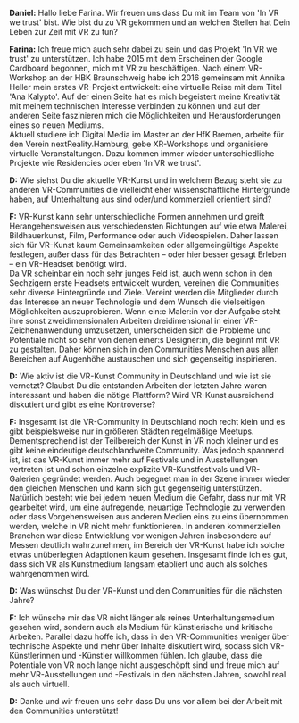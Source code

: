 **Daniel:** Hallo liebe Farina. Wir freuen uns dass Du mit im Team von 'In VR we trust' bist. Wie bist du zu VR gekommen und an welchen Stellen hat Dein Leben zur Zeit mit VR zu tun?

**Farina:** Ich freue mich auch sehr dabei zu sein und das Projekt 'In VR we trust' zu unterstützen. Ich habe 2015 mit dem Erscheinen der Google Cardboard begonnen, mich mit VR zu beschäftigen. Nach einem VR-Workshop an der HBK Braunschweig habe ich 2016 gemeinsam mit Annika Heller mein erstes VR-Projekt entwickelt: eine virtuelle Reise mit dem Titel 'Ana Kalypto'. Auf der einen Seite hat es mich begeistert meine Kreativität mit meinem technischen Interesse verbinden zu können und auf der anderen Seite faszinieren mich die Möglichkeiten und Herausforderungen eines so neuen Mediums.  
Aktuell studiere ich Digital Media im Master an der HfK Bremen, arbeite für den Verein nextReality.Hamburg, gebe XR-Workshops und organisiere virtuelle Veranstaltungen. Dazu kommen immer wieder unterschiedliche Projekte wie Residencies oder eben 'In VR we trust'.

**D:** Wie siehst Du die aktuelle VR-Kunst und in welchem Bezug steht sie zu anderen VR-Communities die vielleicht eher wissenschaftliche Hintergründe haben, auf Unterhaltung aus sind oder/und kommerziell orientiert sind?

**F:** VR-Kunst kann sehr unterschiedliche Formen annehmen und greift Herangehensweisen aus verschiedensten Richtungen auf wie etwa Malerei, Bildhauerkunst, Film, Performance oder auch Videospielen. Daher lassen sich für VR-Kunst kaum Gemeinsamkeiten oder allgemeingültige Aspekte festlegen, außer dass für das Betrachten – oder hier besser gesagt Erleben – ein VR-Headset benötigt wird.  
Da VR scheinbar ein noch sehr junges Feld ist, auch wenn schon in den Sechzigern erste Headsets entwickelt wurden, vereinen die Communities sehr diverse Hintergründe und Ziele. Vereint werden die Mitglieder durch das Interesse an neuer Technologie und dem Wunsch die vielseitigen Möglichkeiten auszuprobieren. Wenn ein:e Maler:in vor der Aufgabe steht ihre sonst zweidimensionalen Arbeiten dreidimensional in einer VR-Zeichenanwendung umzusetzen, unterscheiden sich die Probleme und Potentiale nicht so sehr von denen einer:s Designer:in, die beginnt mit VR zu gestalten. Daher können sich in den Communities Menschen aus allen Bereichen auf Augenhöhe austauschen und sich gegenseitig inspirieren.  

**D:** Wie aktiv ist die VR-Kunst Community in Deutschland und wie ist sie vernetzt? Glaubst Du die entstanden Arbeiten der letzten Jahre waren interessant und haben die nötige Plattform? Wird VR-Kunst ausreichend diskutiert und gibt es eine Kontroverse?

**F:** Insgesamt ist die VR-Community in Deutschland noch recht klein und es gibt beispielsweise nur in größeren Städten regelmäßige Meetups. Dementsprechend ist der Teilbereich der Kunst in VR noch kleiner und es gibt keine eindeutige deutschlandweite Community. Was jedoch spannend ist, ist das VR-Kunst immer mehr auf Festivals und in Ausstellungen vertreten ist und schon einzelne explizite VR-Kunstfestivals und VR-Galerien gegründet werden. Auch begegnet man in der Szene immer wieder den gleichen Menschen und kann sich gut gegenseitig unterstützen.  
Natürlich besteht wie bei jedem neuen Medium die Gefahr, dass nur mit VR gearbeitet wird, um eine aufregende, neuartige Technologie zu verwenden oder dass Vorgehensweisen aus anderen Medien eins zu eins übernommen werden, welche in VR nicht mehr funktionieren. In anderen kommerziellen Branchen war diese Entwicklung vor wenigen Jahren insbesondere auf Messen deutlich wahrzunehmen, im Bereich der VR-Kunst habe ich solche etwas unüberlegten Adaptionen kaum gesehen. Insgesamt finde ich es gut, dass sich VR als Kunstmedium langsam etabliert und auch als solches wahrgenommen wird.

**D:** Was wünschst Du der VR-Kunst und den Communities für die nächsten Jahre?

**F:** Ich wünsche mir das VR nicht länger als reines Unterhaltungsmedium gesehen wird, sondern auch als Medium für künstlerische und kritische Arbeiten. Parallel dazu hoffe ich, dass in den VR-Communities weniger über technische Aspekte und mehr über Inhalte diskutiert wird, sodass sich VR-Künstlerinnen und -Künstler willkommen fühlen. Ich glaube, dass die Potentiale von VR noch lange nicht ausgeschöpft sind und freue mich auf mehr VR-Ausstellungen und -Festivals in den nächsten Jahren, sowohl real als auch virtuell.

**D:** Danke und wir freuen uns sehr dass Du uns vor allem bei der Arbeit mit den Communities unterstützt!
